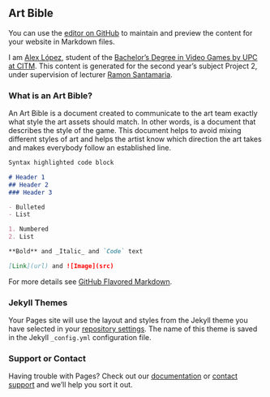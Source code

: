 ## Art Bible

You can use the [editor on GitHub](https://github.com/AlexLA99/Art-Bible/edit/master/README.md) to maintain and preview the content for your website in Markdown files.

I am [Alex López](https://github.com/AlexLA99), student of the [Bachelor’s Degree in Video Games by UPC at CITM](https://www.citm.upc.edu/ing/estudis/graus-videojocs/). This content is generated for the second year’s subject Project 2, under supervision of lecturer [Ramon Santamaria](https://github.com/raysan5).

### What is an Art Bible?

An Art Bible is a document created to communicate to the art team exactly what style the art assets should match. In other words, is a document that describes the style of the game. This document helps to avoid mixing different styles of art and helps the artist know which direction the art takes and makes everybody follow an established line.

```markdown
Syntax highlighted code block

# Header 1
## Header 2
### Header 3

- Bulleted
- List

1. Numbered
2. List

**Bold** and _Italic_ and `Code` text

[Link](url) and ![Image](src)
```

For more details see [GitHub Flavored Markdown](https://guides.github.com/features/mastering-markdown/).

### Jekyll Themes

Your Pages site will use the layout and styles from the Jekyll theme you have selected in your [repository settings](https://github.com/AlexLA99/Art-Bible/settings). The name of this theme is saved in the Jekyll `_config.yml` configuration file.

### Support or Contact

Having trouble with Pages? Check out our [documentation](https://help.github.com/categories/github-pages-basics/) or [contact support](https://github.com/contact) and we’ll help you sort it out.
